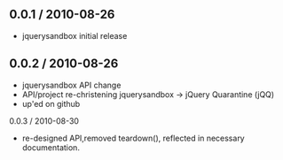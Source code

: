 
0.0.1 / 2010-08-26
------------------

* jquerysandbox initial release


0.0.2 / 2010-08-26
------------------

* jquerysandbox API change
* API/project re-christening jquerysandbox -> jQuery Quarantine (jQQ)
* up'ed on github

0.0.3 / 2010-08-30

* re-designed API,removed teardown(), reflected in necessary documentation.


